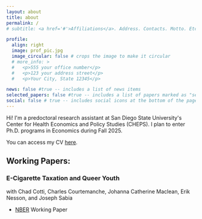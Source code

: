 ```yaml
---
layout: about
title: about
permalink: /
# subtitle: <a href='#'>Affiliations</a>. Address. Contacts. Motto. Etc.

profile:
  align: right
  image: prof_pic.jpg
  image_circular: false # crops the image to make it circular
  # more_info: >
  #   <p>555 your office number</p>
  #   <p>123 your address street</p>
  #   <p>Your City, State 12345</p>

news: false #true -- includes a list of news items
selected_papers: false #true -- includes a list of papers marked as "selected={true}"
social: false # true -- includes social icons at the bottom of the page
---
```


Hi! I'm a predoctoral research assistant at San Diego State University's 
Center for Health Economics and Policy Studies (CHEPS). 
I plan to enter Ph.D. programs in Economics 
during Fall 2025.

You can access my CV [here](https://tonychuo1.github.io/assets/pdf/cv.pdf).

## Working Papers:

### E-Cigarette Taxation and Queer Youth

with Chad Cotti, Charles Courtemanche, Johanna Catherine Maclean, Erik Nesson, and Joseph Sabia
- [NBER](https://www.nber.org/papers/w33326) Working Paper
